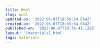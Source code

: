 ```yaml
---
title: Wool
slug: wool
updated-on: '2022-06-07T18:59:54.664Z'
created-on: '2022-06-07T18:59:54.664Z'
published-on: '2022-06-07T19:36:41.120Z'
layout: '[materials].html'
tags: materials
---
```



